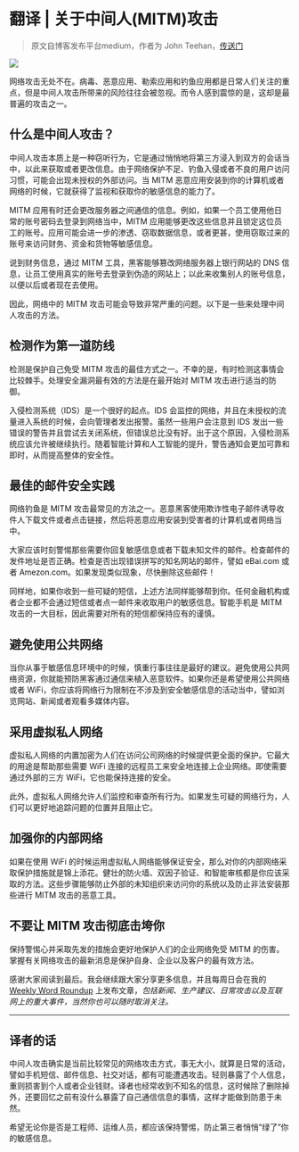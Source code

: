 # 翻译 | 关于中间人(MITM)攻击

> 原文自博客发布平台medium，作者为 John Teehan，[传送门](https://medium.com/swlh/all-about-man-in-the-middle-mitm-attacks-7d3196dbcbda)

![](http://pic.mintrumpet.fun/blog/20200517171227.png)

网络攻击无处不在。病毒、恶意应用、勒索应用和钓鱼应用都是日常人们关注的重点，但是中间人攻击所带来的风险往往会被忽视。而令人感到震惊的是，这却是最普遍的攻击之一。

## 什么是中间人攻击？

中间人攻击本质上是一种窃听行为，它是通过悄悄地将第三方浸入到双方的会话当中，以此来获取或者更改信息。由于网络保护不足、钓鱼入侵或者不良的用户访问习惯，可能会出现未授权的外部访问。当 MITM 恶意应用安装到你的计算机或者网络的时候，它就获得了监视和获取你的敏感信息的能力了。

MITM 应用有时还会更改服务器之间通信的信息。例如，如果一个员工使用他日常的账号密码去登录到网络当中，MITM 应用能够更改这些信息并且锁定这位员工的账号。应用可能会进一步的渗透、窃取数据信息，或者更甚，使用窃取过来的账号来访问财务、资金和货物等敏感信息。

说到财务信息，通过 MITM 工具，黑客能够篡改网络服务器上银行网站的 DNS 信息，让员工使用真实的账号去登录到伪造的网站上；以此来收集别人的账号信息，以便以后或者现在去使用。

因此，网络中的 MITM 攻击可能会导致非常严重的问题。以下是一些来处理中间人攻击的方法。

## 检测作为第一道防线

检测是保护自己免受 MITM 攻击的最佳方式之一。不幸的是，有时检测这事情会比较棘手。处理安全漏洞最有效的方法是在最开始对 MITM 攻击进行适当的防御。

入侵检测系统（IDS）是一个很好的起点。IDS 会监控的网络，并且在未授权的流量进入系统的时候，会向管理者发出报警。虽然一些用户会注意到 IDS 发出一些错误的警告并且尝试去关闭系统，但错误总比没有好。出于这个原因，入侵检测系统应该允许被继续执行。随着智能计算和人工智能的提升，警告通知会更加可靠和即时，从而提高整体的安全性。

## 最佳的邮件安全实践

网络钓鱼是 MITM 攻击最常见的方法之一。恶意黑客使用欺诈性电子邮件诱导收件人下载文件或者点击链接，然后将恶意应用安装到受害者的计算机或者网络当中。

大家应该时刻警惕那些需要你回复敏感信息或者下载未知文件的邮件。检查邮件的发件地址是否正确。检查是否出现错误拼写的知名网站的邮件，譬如 eBai.com 或者 Amezon.com。如果发现类似现象，尽快删除这些邮件！

同样地，如果你收到一些可疑的短信，上述方法同样能够帮到你。任何金融机构或者企业都不会通过短信或者点一邮件来收取用户的敏感信息。智能手机是 MITM 攻击的一大目标，因此需要对所有的短信都保持应有的谨慎。

## 避免使用公共网络

当你从事于敏感信息环境中的时候，慎重行事往往是最好的建议。避免使用公共网络资源，你就能预防黑客通过通信来植入恶意软件。如果你还是希望使用公共网络或者 WiFi，你应该将网络行为限制在不涉及到安全敏感信息的活动当中，譬如浏览网站、新闻或者观看多媒体内容。

## 采用虚拟私人网络

虚拟私人网络的内置加密为人们在访问公司网络的时候提供更全面的保护。它最大的用途是帮助那些需要 WiFi 连接的远程员工来安全地连接上企业网络。即使需要通过外部的三方 WiFi，它也能保持连接的安全。

此外，虚拟私人网络允许人们监控和审查所有行为。如果发生可疑的网络行为，人们可以更好地追踪问题的位置并且阻止它。

## 加强你的内部网络

如果在使用 WiFi 的时候运用虚拟私人网络能够保证安全，那么对你的内部网络采取保护措施就是锦上添花。健壮的防火墙、双因子验证、和智能审核都是你应该采取的方法。这些步骤能够防止外部的未知组织来访问你的系统以及防止非法安装那些进行 MITM 攻击的恶意工具。

## 不要让 MITM 攻击彻底击垮你

保持警惕心并采取先发的措施会更好地保护人们的企业网络免受 MITM 的伤害。掌握有关网络攻击的最新消息是保护自身、企业以及客户的最有效方法。

感谢大家阅读到最后。我会继续跟大家分享更多信息，并且每周日会在我的 [Weekly Word Roundup](https://mailchi.mp/5b9666ece8ef/wordsbyjohnsub) 上发布文章，*包括新闻、生产建议、日常攻击以及互联网上的重大事件，当然你也可以随时取消关注。*

---

## 译者的话

中间人攻击确实是当前比较常见的网络攻击方式，事无大小，就算是日常的活动，譬如手机短信、邮件信息、社交对话，都有可能遭遇攻击。轻则暴露了个人信息，重则损害到个人或者企业钱财。译者也经常收到不知名的信息，这时候除了删除掉外，还要回忆之前有没什么暴露了自己通信信息的事情，这样才能做到防患于未然。

希望无论你是否是工程师、运维人员，都应该保持警惕，防止第三者悄悄“绿了”你的敏感信息。